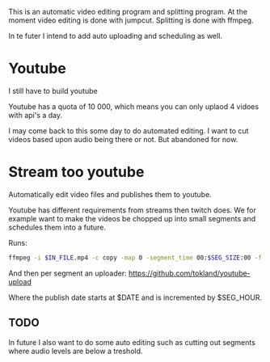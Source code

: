 This is an automatic video editing program and splitting
program.
At the moment video editing is done with jumpcut.
Splitting is done with ffmpeg.

In te futer I intend to add auto uploading and scheduling
as well.


# Youtube
I still have to build youtube

Youtube has a quota of 10 000,
which means you can only uplaod 4 vidoes with api's a day.

I may come back to this some day to do automated editing.
I want to cut videos based upon audio being there or not.
But abandoned for now.

# Stream too youtube

Automatically edit video files and publishes them to youtube.

Youtube has different requirements from streams then twitch does.
We for example want to make the videos be chopped up into
small segments and schedules them into a future.

Runs:

```bash
ffmpeg -i $IN_FILE.mp4 -c copy -map 0 -segment_time 00:$SEG_SIZE:00 -f segment -reset_timestamps 1 $OUT_FILE-%03d.mp4
```

And then per segment an uploader:
https://github.com/tokland/youtube-upload

Where the publish date starts at $DATE and is incremented by $SEG_HOUR.

## TODO

In future I also want to do some auto editing such
as cutting out segments where audio levels are below a treshold.
